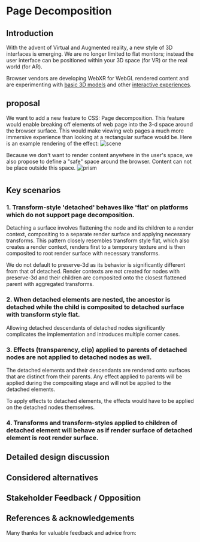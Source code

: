 # Page Decomposition

[//]: # (## Authors:)
[//]: # ([Author 1])
[//]: # ([Author 2])
[//]: # ([etc.])

[//]: # (Table of Contents [if the explainer is longer than one printed page])
[//]: # ([You can generate a Table of Contents for markdown documents using a tool like doctoc.])

## Introduction
[//]: # ([The “executive summary” or “abstract”. Explain in a few sentences what the goals of the project are, and a brief overview of how the solution works. This should be no more than 1-2 paragraphs.])

With the advent of Virtual and Augmented reality, a new style of 3D interfaces is emerging. We are no longer limited to flat monitors; instead the user interface can be positioned within your 3D space (for VR) or the real world (for AR).

Browser vendors are developing WebXR for WebGL rendered content and are experimenting with [basic 3D models](https://developers.google.com/web/updates/2019/02/model-viewer) and other [interactive experiences](https://creator.magicleap.com/learn/guides/prismatic-getting-started). 

## proposal

We want to add a new feature to CSS: Page decomposition.
This feature would enable breaking off elements of web page into the 3-d space around the browser surface. This would make viewing web pages a much more immersive experience than looking at a rectangular surface would be. 
Here is an example rendering of the effect:
![scene](https://github.com/rcabanier/detached_explainer/raw/master/detached.gif "Scene")

Because we don't want to render content anywhere in the user's space, we also propose to define a "safe" space around the browser.
Content can not be place outside this space.
![prism](https://github.com/rcabanier/detached_explainer/raw/master/prism.gif "Prism")


[//]: # (## Goals [or Motivating Use Cases, or Scenarios])
[//]: # ([What is the end-user need which this project aims to address?])

#
## Key scenarios
[//]: # ([If there are a suite of interacting APIs, show how they work together to solve the key scenarios described.])

### 1. Transform-style 'detached' behaves like 'flat' on platforms which do not support page decomposition.

Detaching a surface involves flattening the node and its children to a render context, compositing to a separate render surface and applying necessary transforms.
This pattern closely resembles transform style flat, which also creates a render context, renders first to a temporary texture and is then composited to root render surface with necessary transforms.

We do not default to preserve-3d as its behavior is significantly different from that of detached. Render contexts are not created for nodes with preserve-3d and their children are composited onto the closest flattened parent with aggregated transforms.

[//]: # ([Description of the end-user scenario])

[//]: # (// Sample code demonstrating how to use these APIs to address that scenario.)
### 2. When detached elements are nested, the ancestor is detached while the child is composited to detached surface with transform style flat.

Allowing detached descendants of detached nodes significantly complicates the implementation and introduces multiple corner cases.

[//]: # (TODO: We need to explan this, but I cant think of the best explanation)


### 3. Effects (transparency, clip) applied to parents of detached nodes are not applied to detached nodes as well.

The detached elements and their descendants are rendered onto surfaces that are distinct from their parents. Any effect applied to parents will be applied during the compositing stage and will not be applied to the detached elements.

To apply effects to detached elements, the effects would have to be applied on the detached nodes themselves.

### 4. Transforms and transform-styles applied to children of detached element will behave as if render surface of detached element is root render surface.

## Detailed design discussion

[//]: # ([Tricky design choice #1])
[//]: # ([Talk through the tradeoffs in coming to the specific design point you want to make.])

[//]: # (// Illustrated with example code.)
[//]: # ([This may be an open question, in which case you should link to any active discussion threads.])

[//]: # ([Tricky design choice 2])
[//]: # ([etc.])

## Considered alternatives

[//]: # ([This should include as many alternatives as you can, from high level architectural decisions down to alternative naming choices.])

[//]: # ([Alternative 1])

[//]: # ([Describe an alternative which was considered, and why you decided against it.])

[//]: # ([Alternative 2])
[//]: # ([etc.])

## Stakeholder Feedback / Opposition

[//]: # ([Implementors and other stakeholders may already have publicly stated positions on this work. If you can, list them here with links to evidence as appropriate.])

[//]: # ([Implementor A] : Positive)
[//]: # ([Stakeholder B] : No signals)
[//]: # ([Implementor C] : Negative)
[//]: # ([If appropriate, explain the reasons given by other implementors for their concerns.])

## References & acknowledgements

[//]: # ([Your design will change and be informed by many people; acknowledge them in an ongoing way! It helps build community and, as we only get by through the contributions of many, is only fair.])
[//]: # ([Unless you have a specific reason not to, these should be in alphabetical order.])

Many thanks for valuable feedback and advice from:

[//]: # ([Person 1])
[//]: # ([Person 2])
[//]: # ([etc.])